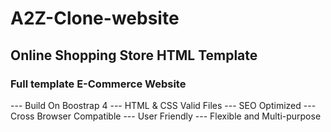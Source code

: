 # A2Z-Clone-website
## Online Shopping Store HTML Template
### Full template E-Commerce Website
--- Build On Boostrap 4
--- HTML & CSS Valid Files
--- SEO Optimized
--- Cross Browser Compatible
--- User Friendly
--- Flexible and Multi-purpose
